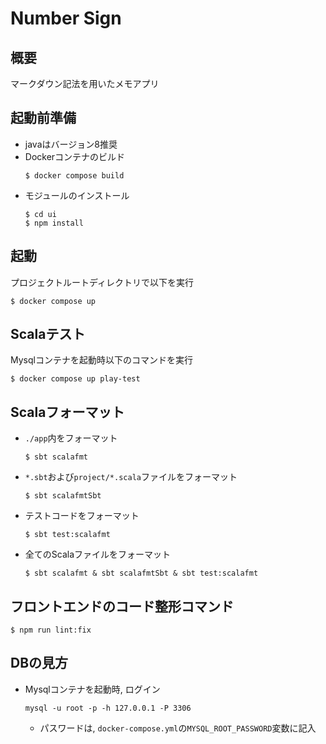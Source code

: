 # Number Sign

## 概要
マークダウン記法を用いたメモアプリ

## 起動前準備
- javaはバージョン8推奨
- Dockerコンテナのビルド
  ```
  $ docker compose build
  ```
- モジュールのインストール
  ```
  $ cd ui
  $ npm install
  ```

## 起動
プロジェクトルートディレクトリで以下を実行
```
$ docker compose up
```

## Scalaテスト
Mysqlコンテナを起動時以下のコマンドを実行
```
$ docker compose up play-test
```

## Scalaフォーマット
- `./app`内をフォーマット
  ```
  $ sbt scalafmt
  ```
- `*.sbt`および`project/*.scala`ファイルをフォーマット
  ```
  $ sbt scalafmtSbt
  ```
- テストコードをフォーマット
  ```
  $ sbt test:scalafmt
  ```
- 全てのScalaファイルをフォーマット
  ```
  $ sbt scalafmt & sbt scalafmtSbt & sbt test:scalafmt
  ```

## フロントエンドのコード整形コマンド
```
$ npm run lint:fix
```

## DBの見方
- Mysqlコンテナを起動時, ログイン
  ```
  mysql -u root -p -h 127.0.0.1 -P 3306
  ```
  - パスワードは, `docker-compose.yml`の`MYSQL_ROOT_PASSWORD`変数に記入
